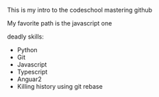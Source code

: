 This is my intro to the codeschool mastering github

My favorite path is the javascript one

deadly skills:

* Python
* Git
* Javascript
* Typescript
* Anguar2
* Killing history using git rebase